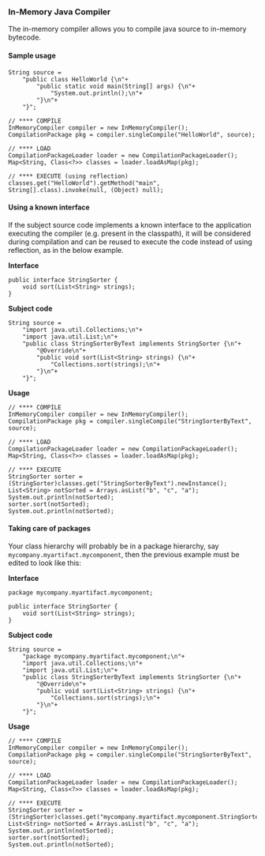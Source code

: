 ### In-Memory Java Compiler
The in-memory compiler allows you to compile java source to in-memory bytecode.

#### Sample usage

    String source =
        "public class HelloWorld {\n"+
            "public static void main(String[] args) {\n"+
                "System.out.println();\n"+
            "}\n"+
        "}";

    // **** COMPILE
    InMemoryCompiler compiler = new InMemoryCompiler();
    CompilationPackage pkg = compiler.singleCompile("HelloWorld", source);

    // **** LOAD
    CompilationPackageLoader loader = new CompilationPackageLoader();
    Map<String, Class<?>> classes = loader.loadAsMap(pkg);

    // **** EXECUTE (using reflection)
    classes.get("HelloWorld").getMethod("main", String[].class).invoke(null, (Object) null);

#### Using a known interface

If the subject source code implements a known interface to the application executing the compiler (e.g. present in the classpath), it will be considered during compilation and can be reused to execute the code instead of using reflection, as in the below example.

**Interface**

    public interface StringSorter {
        void sort(List<String> strings);
    }

**Subject code**

    String source =
        "import java.util.Collections;\n"+
        "import java.util.List;\n"+
        "public class StringSorterByText implements StringSorter {\n"+
            "@Override\n"+
            "public void sort(List<String> strings) {\n"+
                "Collections.sort(strings);\n"+
            "}\n"+
        "}";

**Usage**

    // **** COMPILE
    InMemoryCompiler compiler = new InMemoryCompiler();
    CompilationPackage pkg = compiler.singleCompile("StringSorterByText", source);

    // **** LOAD
    CompilationPackageLoader loader = new CompilationPackageLoader();
    Map<String, Class<?>> classes = loader.loadAsMap(pkg);

    // **** EXECUTE
    StringSorter sorter = (StringSorter)classes.get("StringSorterByText").newInstance();
    List<String> notSorted = Arrays.asList("b", "c", "a");
    System.out.println(notSorted);
	sorter.sort(notSorted);
	System.out.println(notSorted);
    
#### Taking care of packages
 
Your class hierarchy will probably be in a package hierarchy, say `mycompany.myartifact.mycomponent`, then the previous example must be edited to look like this:
    
**Interface**

    package mycompany.myartifact.mycomponent;
    
    public interface StringSorter {
        void sort(List<String> strings);
    }
    
 **Subject code**

    String source =
        "package mycompany.myartifact.mycomponent;\n"+    
        "import java.util.Collections;\n"+
        "import java.util.List;\n"+
        "public class StringSorterByText implements StringSorter {\n"+
            "@Override\n"+
            "public void sort(List<String> strings) {\n"+
                "Collections.sort(strings);\n"+
            "}\n"+
        "}";
        
**Usage**

    // **** COMPILE
    InMemoryCompiler compiler = new InMemoryCompiler();
    CompilationPackage pkg = compiler.singleCompile("StringSorterByText", source);

    // **** LOAD
    CompilationPackageLoader loader = new CompilationPackageLoader();
    Map<String, Class<?>> classes = loader.loadAsMap(pkg);

    // **** EXECUTE
    StringSorter sorter = (StringSorter)classes.get("mycompany.myartifact.mycomponent.StringSorterByText").newInstance();
    List<String> notSorted = Arrays.asList("b", "c", "a");
    System.out.println(notSorted);
	sorter.sort(notSorted);
	System.out.println(notSorted);
